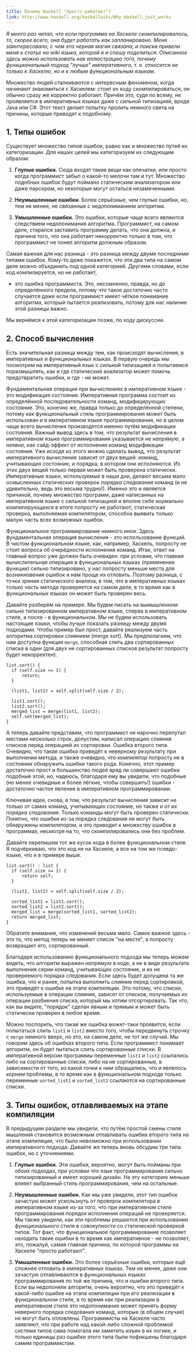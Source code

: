 ```yaml
---
title: Почему Haskell "просто работает"?
link: http://www.haskell.org/haskellwiki/Why_Haskell_just_works
---
```


*Я много раз читал, что если  программа на Хаскеле скомпилировалось, то, скорее
всего, она  будет работать  как запланировано. Меня  заинтересовало, с  чем эта
черная магия связана, и поиски привели меня к статье на wiki языка, которой я и
спешу  поделиться. Описанное  здесь  можно использовать  как иллюстрацию  того,
почему функциональный подход "лучше" императивного, т. е. относится не только к
Хаскелю, но и к любым функциональным языкам.*

Множество людей сталкиваются с интересным феноменом, когда начинают знакомиться
с  Хаскелем: стоит  их  коду  скомпилироваться, он  обычно  сразу же  корректно
работает. Причём это, судя по всему,  не проявляется в императивных языках даже
с сильной  типизацией, вроде  Java или  C#. Этот  текст делает  попытку пролить
немного света на причины, которые приводят к подобному.

## 1. Типы ошибок

Существует   множество  типов   ошибок,  равно   как  и   множество  путей   их
категоризации. Для наших целей мы категоризуем их следующим образом:

1. **Глупые  ошибки.** Сюда входят  такие вещи  как опечатки, или  просто когда
программист забыл о какой-то мелочи там  и тут. Множество подобных ошибок будут
поймано статическим анализатором или даже парсером, но некоторые могут остаться
незамеченными.

2.  **Неумышленные ошибки.**  Более серьёзные,  чем глупые  ошибки, но,  тем не
менее, не связанные с недопониманием алгоритма.

3. **Умышленные  ошибки.** Это ошибки,  которые чаще всего  являются следствием
недопонимания  алгоритма.  Программист,  на   самом  деле,  старался  заставить
программу делать, что она должна, и  причина того, что она работает некорректно
только в том, что программист не понял алгоритм должным образом.

Самая  важная для  нас  разница -  это разница  между  двумя последними  типами
ошибок. Кому-то даже покажется, что эти два типа на самом деле можно объединить
под одной категорией. Другими словами,  если код компилируется, но не работает,
-  это  ошибка  программиста.  Это, несомненно,  правда,  но  до  определённого
предела,  потому что  такое достаточно  часто случается  даже если  программист
имеет чёткое понимание алгоритма, который  пытается реализовать, потому для нас
наличие этой разницы важно.

Мы вернёмся к этой категоризации позже, по ходу дискуссии.

## 2. Способ вычисления

Есть значительная разница между тем,  как происходят вычисления, в императивных
и функциональных языках.  В первую очередь мы посмотрим на  императивный язык с
сильной типизацией и попытаемся поразмышлять,  как и где статический анализатор
может помочь предотвратить ошибки, и где - не может.

Фундаментальная операция при вычислениях в императивном языке - это модификация
состояния.  Императивная программа  состоит из  определённой последовательности
команд,   модифицирующих  состояние.   Это,  конечно   же,  правда   только  до
определённой степени, потому как  функциональный *стиль* программирования может
быть использован и в императивном языке программирования, но в целом чаще всего
вычисления  производятся  именно  путём  модификации  состояния.  Важный  вывод
здесь в  том, что  результат вычисления  в императивном  языке программирования
указывается *не  напрямую*, а  *неявно*, как  сайд-эффект от  исполнения команд
модификации состояния. Уже  исходя из этого можно сделать  вывод, что результат
императивного вычисления зависит от  двух вещей: команд, учитывающих состояние,
и порядка,  в котором они исполняются.  Из этих двух вещей  только первая может
быть проверена статически. Императивные языки,  используемые в наши дни, делают
весьма мало осмысленных статических проверок  *порядка следования* команд (и не
удивительно, ведь это  весьма трудно!). Именно это и  является причиной, почему
множество программ, даже написанных на  императивном языке с сильной типизацией
и  вполне  себе  нормально  компилирующихся   в  итоге  попросту  не  работают;
статическая проверка,  выполняемая компилятором, способна выявить  только малую
часть всех возможных ошибок.

Функциональное  программирование немного  иное. Здесь  фундаментальная операция
вычисления -  это использование  функций. В  чистом функциональном  языке, как,
например, Хаскель, попросту не стоит  вопроса об очерёдности исполнения команд.
Итак,  ответ на  главный  вопрос уже  должен быть  очевиден:  при условии,  что
главная вычислительная  операция в  функциональных языках  (применение функции)
сильно типизировано, у нас попросту меньше места для возникновения ошибок и нам
проще их отловить. Поэтому разница, с точки зрения статического анализа, в том,
что в императивных языках только *часть* метода проверяется на самом деле, в то
время как в функциональных языках он может быть проверен весь.

Давайте  разберём   на  примере.   Мы  будем   писать  на   вымышленном  сильно
типизированном императивном  языке, сперва  в императивном стиле,  а после  - в
функциональном. Мы не будем использовать  настоящие языки, чтобы лучше показать
разницу между двумя подходами. Чтобы  пример был прост, давайте реализуем часть
алгоритма сортировки слиянием  (merge sort). Мы предполагаем,  что нам доступна
функция `merge`, способная  слить два сортированных списка в один  (для двух не
сортированных списков результат попросту будет некорректен).

```
list.sort() {
  if (self.size <= 1) {
      return;
  }

  (list1, list2) = self.split(self.size / 2);

  list1.sort();
  list2.sort();
  merged_list = merge(list1, list2);
  self.set(merged_list);
}
```

А  теперь давайте  представим,  что программист  не  нарочно перепутал  местами
несколько строк, допустим, написал операцию  слияния списков перед операцией их
сортировки.  Ошибка  второго  типа.  Очевидно,  что  такая  ошибка  приведёт  к
неверному результату  при выполнении метода,  и также очевидно,  что компилятор
попросту не  в состоянии  обнаружить ошибки такого  рода. Конечно,  этот пример
достаточно прост  и большинство людей  вряд ли совершают ошибки  подобные этой,
но, надеюсь, благодаря ему вы увидели, что подобные (но менее очевидные и более
лёгкие, чтобы  совершить!) ошибки  - достаточно  частое явление  в императивном
программировании.

Ключевая идея,  снова, в  том, что  результат вычисления  зависит не  только от
самих команд,  учитывающих состояние,  но также и  от их  *порядка следования*.
Только  команды  могут быть  проверен  статически.  Понятно, что  ошибки  из-за
порядка  следования не  могут быть  обнаружены компилятором,  и это  приводит к
множеству ошибок  в программах,  несмотря на то,  что скомпилировались  они без
проблем.

Давайте  перепишем  тот   же  кусок  кода  в  более   функциональном  стиле.  Я
подчёркиваю, что это код  не на Хаскеле, а все на том же  псевдо-языке, что и в
примере выше.

```
list.sort() : list {
  if (self.size <= 1) {
      return self;
  }

  (list1, list2) = self.split(self.size / 2);

  sorted_list1 = list1.sort();
  sorted_list2 = list2.sort();
  merged_list = merge(sorted_list1, sorted_list2);
  return merged_list;
}
```

Обратите внимание,  что изменений  весьма мало.  Самое важное  здесь -  это то,
что  метод теперь  не  меняет список  "на месте",  а  попросту возвращает  его,
сортированный.

Благодаря  использованию функционального  подхода мы  теперь можем  видеть, что
алгоритм выражен  *напрямую* в коде,  а не  в виде результата  выполнения серии
команд, учитывающих  состояние, и их  не проверяемого порядка  следования. Если
здесь будет допущена та же ошибка, что и ранее, попытка выполнить слияние перед
сортировкой, это приведёт к ошибке на этапе компиляции. Это потому, что списки,
используемые в  операции слияния,  зависят от  списков, получаемых  из операции
разбиения  списка, который  мы хотим  отсортировать.  Так что,  как вы  видите,
"порядок" сделан явным и прямым и может быть статически проверен в любое время.

Можно  поспорить, что  такая же  ошибка может-таки  проявится, если  попытаться
слить  `list1` и  `list2`  вместо  того, чтобы  передвинуть  строчку с  `merge`
немного вверх,  но это, на самом  деле, не тот  же случай. Мы говорим  здесь об
ошибках второго  типа. Если  программист понимает  алгоритм, он  будет пытаться
слить  *сортированные*  списки.  В  императивной  версии  программы  переменные
`list1`  и  `list2`  ссылались  либо   на  сортированные  списки,  либо  на  не
сортированные, в  зависимости от того, из  какой точки к ним  обращались, что и
являлось  корнем проблемы,  в  то  время как  в  функциональном подходе  только
переменные `sorted_list1` и `sorted_list2` ссылаются на сортированные списки.

## 3. Типы ошибок, отлавливаемых на этапе компиляции

В  предыдущем  разделе мы  увидели,  что  путём  простой смены  стиля  мышления
становится возможным отлавливать  ошибки второго типа на  этапе компиляции, что
было  невозможно при  использовании  императивного подхода.  Давайте же  теперь
вновь обсудим три типа ошибок, но с уточнениями.

1.  **Глупые ошибки.**  Эти  ошибки,  вероятно, могут  быть  пойманы при  обоих
подходах,  при  условии  что  язык  программирования  сильно  типизированный  и
имеет  хороший  дизайн.   На  эту  категорию  меньше   влияет  выбранный  стиль
программирования, чем на остальные.

2.  **Неумышленные ошибки.**  Как  мы  уже увидели,  этот  тип ошибок  зачастую
может  ускользнуть от  проверок компилятора  в императивном  языке из-за  того,
что  при императивном  стиле  программирования порядок  исполнения операций  не
проверяется.  Мы также  увидели, как  эти проблемы  решаются при  использовании
функционального стиля в совокупности со  статической проверкой типов. Тот факт,
что функциональное программирование позволяет находить  такие ошибки в то время
как  императивное -  не  позволяет,  это, пожалуй,  самая  главная причина,  по
которой программы на Хаскеле "просто работают".

3.  **Умышленные ошибки.**  Это  более серьёзные  ошибки,  которые ещё  сложнее
отловить в императивных языках. Тем не менее, даже они зачастую отлавливаются в
функциональных языках программирования по той  же причина, что и ошибки второго
типа.  Если  вы  недопоняли  алгоритм,  очень  вероятно,  что  это  приведёт  к
какой-либо  ошибке на  этапе  компиляции при  его  реализации в  функциональном
стиле, в  то время как  при реализации  в императивном стиле  это недопонимание
может  принять форму  неверного  порядка следования  команд,  которые (в  общем
случае) не  могут быть отловлены.  Программисты на Хаскеле часто  заявляют, что
при  работе над  какой-либо сложной  проблемой система  типов сама  помогала им
заметить  изъян в  их  логике, и  только  единицы раз  ошибки  этого типа  были
пофикшены благодаря самим программистам.
